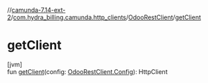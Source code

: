 //[camunda-7.14-ext-2](../../../index.md)/[com.hydra_billing.camunda.http_clients](../index.md)/[OdooRestClient](index.md)/[getClient](get-client.md)

# getClient

[jvm]\
fun [getClient](get-client.md)(config: [OdooRestClient.Config](-config/index.md)): HttpClient
